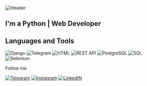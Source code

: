 ![Header](https://github.com/QShuhrat/QShuhrat/blob/main/assets/SHUHRAT.jpg?raw=true)


## I'm a Python | Web Developer

## Languages and Tools
![Django](https://img.shields.io/badge/Django-000001?style=for-the-badge&logo=django)
![Telegram](https://img.shields.io/badge/telegram_bot-000001?style=for-the-badge&logo=telegram&logoColor=0A2C1F)
![HTML](https://img.shields.io/badge/html-000001?style=for-the-badge&logo=html5)
![REST API](https://img.shields.io/badge/REST_API-000001?style=for-the-badge&logo=fastapi)
![PostgreSQL](https://img.shields.io/badge/PostgreSQL-000001?style=for-the-badge&logo=postgresql&logoColor=28A8E8)
![SQL](https://img.shields.io/badge/SQL-000001?style=for-the-badge&logo=mysql&logoColor=28A8E8)
![Selenium](https://img.shields.io/badge/parsing-000001?style=for-the-badge&logo=selenium&logoColor=28A8E8)

Follow me

[![Telegram](https://img.shields.io/badge/telegram-000001?style=for-the-badge&logo=telegram&logoColor=28A8E8)](https://t.me/q5huhrat)
[![Instagram](https://img.shields.io/badge/instagram-000001?style=for-the-badge&logo=instagram)](https://www.instagram.com/5huxrat/)
[![LinkedIN](https://img.shields.io/badge/LinkedIn-000001?style=for-the-badge&logo=LinkedIn&logoColor=28A8E8)](https://t.me/q5huhrat&logoColor=0077B5)
